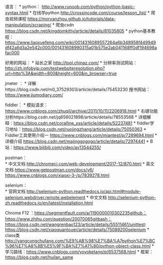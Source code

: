 语言：
	* python：  http://www.runoob.com/python/python-basic-syntax.html
	* 在线学python http://crossincode.com/course/lesson_list/
	* 爬虫视频课程  https://morvanzhou.github.io/tutorials/data-manipulation/scraping/
	* 爬虫csdn    https://blog.csdn.net/kingdomkitty/article/details/81035805
	* python基本教程：https://www.liaoxuefeng.com/wiki/0014316089557264a6b348958f449949df42a6d3a2e542c000/001431608990315a01b575e2ab041168ff0df194698afac000

好用的网站：
	* 站长之家 http://tool.chinaz.com/
	* 分辨率测试网站：http://zh.infobyip.com/testwebsiteresolution.php?url=http%3A&width=800&height=600&in_browser=true

jmeter ：
	* 详解https://blog.csdn.net/m0_37529303/article/details/75453230
	  搜书网站：https://www.jiumodiary.com/

fiddler：
	* 模拟请求：https://www.cnblogs.com/zhuqil/archive/2011/10/11/2206918.html
	*   右键功能分析https://blog.csdn.net/jq656021898/article/details/78553568
	*   详细解释：https://blog.csdn.net/coralline_xss/article/details/52237481
	*   fiddler学习地址：https://blog.csdn.net/ruojingzhang/article/details/75050363
	*   Fiddler工具使用介绍一   https://www.cnblogs.com/miantest/p/7289694.html
	*   详细介绍  https://blog.csdn.net/majinggogogo/article/details/72974441
	*   B站：https://www.bilibili.com/video/av13544255/

postman：    
	* 中文文档   http://chromecj.com/web-development/2017-12/870.html
	* 英文文档  https://www.getpostman.com/docs/v6/         https://www.cnblogs.com/xiaoxi-3-/p/7839278.html

selenium：  
	* 官网文档   http://selenium-python.readthedocs.io/api.html#module-selenium.webdriver.remote.webelement
	* 中文文档  http://selenium-python-zh.readthedocs.io/en/latest/installation.html

Chrome F12 ：https://segmentfault.com/a/1190000010302235github：     https://www.zhihu.com/question/20070065gitbash：    https://blog.csdn.net/wangrenbao123/article/details/55511461/unittest:    https://blog.csdn.net/xiaoquantouer/article/details/75089200selenium
	* class类   http://yangcongchufang.com/%E9%AB%98%E7%BA%A7python%E7%BC%96%E7%A8%8B%E5%9F%BA%E7%A1%80/python-object-class.html
	* 学习路线：https://www.cnblogs.com/yoyoketang/p/6537568.html
	* 框架：https://blog.csdn.net/huilan_same

